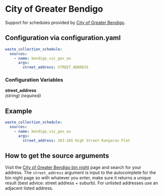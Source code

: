 # City of Greater Bendigo

Support for schedules provided by [City of Greater Bendigo](https://www.bendigo.vic.gov.au/).

## Configuration via configuration.yaml

```yaml
waste_collection_schedule:
  sources:
    - name: bendigo_vic_gov_au
      args:
        street_address: STREET_ADDRESS
```

### Configuration Variables

**street_address**  
*(string) (required)*

## Example

```yaml
waste_collection_schedule:
  sources:
    - name: bendigo_vic_gov_au
      args:
        street_address: 263-265 High Street Kangaroo Flat
```

## How to get the source arguments

Visit the [City of Greater Bendigo bin night](https://www.bendigo.vic.gov.au/residents/general-waste-recycling-and-organics/bin-night) page and search for your address. The ```street_address``` argument is input to the autocomplete for the bin night page so with whatever you enter, make sure it returns a unique result (best advice: street address + suburb). For unlisted addresses use an adjacent listed address.